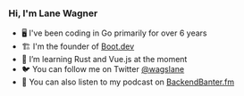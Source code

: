 ### Hi, I'm Lane Wagner

- 🖥️ I've been coding in Go primarily for over 6 years
- 🏗️ I'm the founder of [Boot.dev](https://boot.dev)
- 🦀 I’m learning Rust and Vue.js at the moment
- 🐦 You can follow me on Twitter [@wagslane](https://twitter.com/wagslane)
- 🎤 You can also listen to my podcast on [BackendBanter.fm](https://www.backendbanter.fm/)
